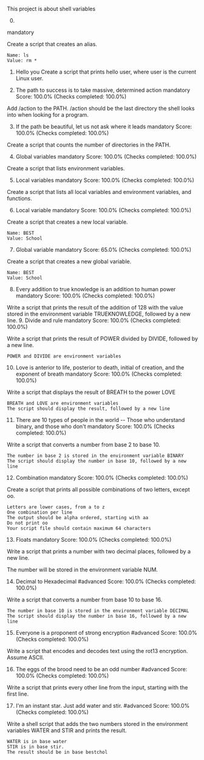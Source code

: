 This project is about shell variables
 
0. <o>
mandatory

Create a script that creates an alias.

    Name: ls
    Value: rm *

1. Hello you
Create a script that prints hello user, where user is the current Linux user.

2. The path to success is to take massive, determined action
mandatory
Score: 100.0% (Checks completed: 100.0%)

Add /action to the PATH. /action should be the last directory the shell looks into when looking for a program.

3. If the path be beautiful, let us not ask where it leads
mandatory
Score: 100.0% (Checks completed: 100.0%)

Create a script that counts the number of directories in the PATH.

4. Global variables
mandatory
Score: 100.0% (Checks completed: 100.0%)

Create a script that lists environment variables.

5. Local variables
mandatory
Score: 100.0% (Checks completed: 100.0%)

Create a script that lists all local variables and environment variables, and functions.

6. Local variable
mandatory
Score: 100.0% (Checks completed: 100.0%)

Create a script that creates a new local variable.

    Name: BEST
    Value: School


7. Global variable
mandatory
Score: 65.0% (Checks completed: 100.0%)

Create a script that creates a new global variable.

    Name: BEST
    Value: School


8. Every addition to true knowledge is an addition to human power
mandatory
Score: 100.0% (Checks completed: 100.0%)

Write a script that prints the result of the addition of 128 with the value stored in the environment variable TRUEKNOWLEDGE, followed by a new line.
9. Divide and rule
mandatory
Score: 100.0% (Checks completed: 100.0%)

Write a script that prints the result of POWER divided by DIVIDE, followed by a new line.

    POWER and DIVIDE are environment variables

10. Love is anterior to life, posterior to death, initial of creation, and the exponent of breath
mandatory
Score: 100.0% (Checks completed: 100.0%)

Write a script that displays the result of BREATH to the power LOVE

    BREATH and LOVE are environment variables
    The script should display the result, followed by a new line

11. There are 10 types of people in the world -- Those who understand binary, and those who don't
mandatory
Score: 100.0% (Checks completed: 100.0%)

Write a script that converts a number from base 2 to base 10.

    The number in base 2 is stored in the environment variable BINARY
    The script should display the number in base 10, followed by a new line

12. Combination
mandatory
Score: 100.0% (Checks completed: 100.0%)

Create a script that prints all possible combinations of two letters, except oo.

    Letters are lower cases, from a to z
    One combination per line
    The output should be alpha ordered, starting with aa
    Do not print oo
    Your script file should contain maximum 64 characters

13. Floats
mandatory
Score: 100.0% (Checks completed: 100.0%)

Write a script that prints a number with two decimal places, followed by a new line.

The number will be stored in the environment variable NUM.

14. Decimal to Hexadecimal
#advanced
Score: 100.0% (Checks completed: 100.0%)

Write a script that converts a number from base 10 to base 16.

    The number in base 10 is stored in the environment variable DECIMAL
    The script should display the number in base 16, followed by a new line

15. Everyone is a proponent of strong encryption
#advanced
Score: 100.0% (Checks completed: 100.0%)

Write a script that encodes and decodes text using the rot13 encryption. Assume ASCII.

16. The eggs of the brood need to be an odd number
#advanced
Score: 100.0% (Checks completed: 100.0%)

Write a script that prints every other line from the input, starting with the first line.

17. I'm an instant star. Just add water and stir.
#advanced
Score: 100.0% (Checks completed: 100.0%)

Write a shell script that adds the two numbers stored in the environment variables WATER and STIR and prints the result.

    WATER is in base water
    STIR is in base stir.
    The result should be in base bestchol

